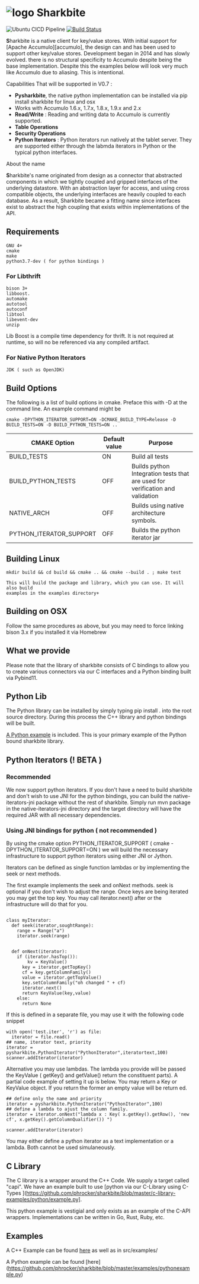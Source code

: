 
# ![logo](https://www.sharkbite.io/wp-content/uploads/2017/02/sharkbite.jpg) Sharkbite 
![Ubuntu CICD Pipeline](https://github.com/phrocker/sharkbite/workflows/Ubuntu%20CICD%20Pipeline/badge.svg)
[![Build Status](https://travis-ci.org/phrocker/sharkbite.svg?branch=master)](https://travis-ci.org/phrocker/sharkbite)

**S**harkbite is a native client for key/value stores. With 
initial support for [Apache Accumulo][accumulo], the design can and has been used to support other key/value
stores. Development began in 2014 and has  slowly evolved. there is no structural specificity to Accumulo
despite being the base implementation. Despite this the examples below will look very much like Accumulo due to aliasing. This is intentional.

Capabilities That will be supported in V0.7 : 

 * **Pysharkbite**, the native python implementation can be installed via pip install sharkbite for linux and osx
 * Works with Accumulo 1.6.x, 1.7.x, 1.8.x, 1.9.x and 2.x
 * **Read/Write** : Reading and writing data to Accumulo is currently supported.
 * **Table Operations** 
 * **Security Operations** 
 * **Python Iterators**  : Python iterators run natively at the tablet server. They are supported either through the labmda iterators in Python or the typical python interfaces. 
 
About the name

**S**harkbite's name originated from design as a connector that abstracted components in which we tightly
coupled and gripped interfaces of the underlying datastore. With an abstraction layer for access, and using
cross compatible objects, the underlying interfaces are heavily coupled to each database. As a result, Sharkbite
became a fitting name since interfaces exist to abstract the high coupling that exists within implementations of 
the API.

## Requirements

	GNU 4+
	cmake
	make
	python3.7-dev ( for python bindings )
	
### For Libthrift
	bison 3+
	libboost.
	automake
	autotool
	autoconf
	libtool
	libevent-dev
	unzip
	
Lib Boost is a compile time dependency for thrift. It is not required at runtime, so will no be referenced via any compiled artifact.
	
### For Native Python Iterators
 	JDK ( such as OpenJDK)
 ## Build Options
 The following is a list of build options in cmake. Preface this with -D at the command line. An example command might be

```
cmake -DPYTHON_ITERATOR_SUPPORT=ON -DCMAKE_BUILD_TYPE=Release -D BUILD_TESTS=ON -D BUILD_PYTHON_TESTS=ON ..
``` 

| CMAKE Option | Default value  |  Purpose  
|--|--|--|
|BUILD_TESTS  | ON | Build all tests
|BUILD_PYTHON_TESTS  | OFF  | Builds python Integration tests that are used for verification and validation
|NATIVE_ARCH  | OFF  | Builds using native architecture symbols. 
|PYTHON_ITERATOR_SUPPORT  | OFF  | Builds the python iterator jar



## Building Linux
```
mkdir build && cd build && cmake .. && cmake --build . ; make test

This will build the package and library, which you can use. It will also build
examples in the examples directory+	
```

## Building on OSX

Follow the same procedures as above, but you may need to force linking bison 3.x
if you installed it via Homebrew

## What we provide

Please note that the library of sharkbite consists of C bindings to allow you to create various connectors
via our C interfaces and a Python binding built via Pybind11. 

## Python Lib
The Python library can be installed by simply typing pip install . into the root source directory.
During this process the C++ library and python bindings will be built.

[A Python example](https://github.com/phrocker/sharkbite/blob/master/examples/pythonexample.py) is included. This is your primary example of the Python bound sharkbite
library.

## Python Iterators (! BETA )

### Recommended
We now support python iterators. If you don't have a need to build sharkbite and don't wish to use JNI for the python bindings, you can build
the native-iterators-jni package without the rest of sharkbite. Simply run mvn package in the native-iterators-jni directory
and the target directory will have the required JAR with all necessary dependencies. 

### Using JNI bindings for python ( not recommended )

By using the cmake option PYTHON_ITERATOR_SUPPORT ( cmake -DPYTHON_ITERATOR_SUPPORT=ON ) we will build the necessary infrastructure to support python iterators using 
either JNI or Jython. 

Iterators can be defined as single function lambdas or by implementing the seek or next methods.


The first example implements the seek and onNext methods. seek is optional if you don't wish to adjust the range. Once keys are being iterated you may get the top key. You may call 
iterator.next() after or the infrastructure will do that for you. 

```

class myIterator: 
  def seek(iterator,soughtRange):
    range = Range("a")
    iterator.seek(range)


  def onNext(iterator):
    if (iterator.hasTop()):
    	kv = KeyValue()
  	  key = iterator.getTopKey()
  	  cf = key.getColumnFamily()
  	  value = iterator.getTopValue()
  	  key.setColumnFamily("oh changed " + cf)
  	  iterator.next()
  	  return KeyValue(key,value)
    else: 
      return None

```

If this is defined in a separate file, you may use it with the following code snippet

```
with open('test.iter', 'r') as file:
  iterator = file.read()
## name, iterator text, priority
iterator = pysharkbite.PythonIterator("PythonIterator",iteratortext,100)
scanner.addIterator(iterator)    
```

Alternative you may use lambdas. The lambda you provide will be passed the KeyValue ( getKey() and getValue() return the constituent parts). A partial code example of setting it up is below.
You may return a Key or KeyValue object. If you return the former an empty value will be return ed.

```
## define only the name and priority 
iterator = pysharkbite.PythonIterator("PythonIterator",100)
## define a lambda to ajust the column family.
iterator = iterator.onNext("lambda x : Key( x.getKey().getRow(), 'new cf', x.getKey().getColumnQualifier()) ")

scanner.addIterator(iterator)
```

You may either define a python iterator as a text implementation or a lambda. Both cannot be used simulaneously. 

## C Library

The C library is a wrapper around the C++ Code. We supply a target called "capi". We have an example
built to use [python via our C-Library using C-Types ](https://github.com/phrocker/sharkbite/blob/master/c-library-examples/python/example.py].

This python example is vestigial and only exists as an example of the C-API wrappers. Implementations can be written
in Go, Rust, Ruby, etc. 

## Examples

A C++ Example can be found [here](https://www.github.com/phrocker/sharkbite/blob/master/examples/CppExample.cpp) as well as in src/examples/

A Python example can be found [here] (https://github.com/phrocker/sharkbite/blob/master/examples/pythonexample.py)

[Apache Accumulo]: https://accumulo.apache.org
